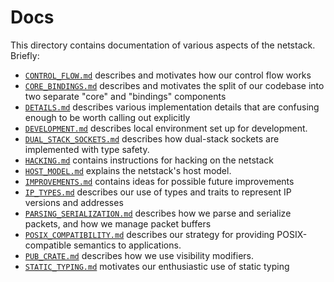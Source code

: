 # Docs

This directory contains documentation of various aspects of the netstack. Briefly:
- [`CONTROL_FLOW.md`](./CONTROL_FLOW.md) describes and motivates how our control flow works
- [`CORE_BINDINGS.md`](./CORE_BINDINGS.md) describes and motivates the split of
  our codebase into two separate "core" and "bindings" components
- [`DETAILS.md`](./DETAILS.md) describes various implementation details that are
  confusing enough to be worth calling out explicitly
- [`DEVELOPMENT.md`](./DEVELOPMENT.md) describes local environment set up for development.
- [`DUAL_STACK_SOCKETS.md`](./DUAL_STACK_SOCKETS.md) describes how dual-stack
sockets are implemented with type safety.
- [`HACKING.md`](./HACKING.md) contains instructions for hacking on the netstack
- [`HOST_MODEL.md`](./HOST_MODEL.md) explains the netstack's host model.
- [`IMPROVEMENTS.md`](./IMPROVEMENTS.md) contains ideas for possible future improvements
- [`IP_TYPES.md`](./IP_TYPES.md) describes our use of types and traits to represent IP versions and addresses
- [`PARSING_SERIALIZATION.md`](./PARSING_SERIALIZATION.md) describes how we
  parse and serialize packets, and how we manage packet buffers
- [`POSIX_COMPATIBILITY.md`](../POSIX_COMPATIBILITY.md) describes our strategy for
  providing POSIX-compatible semantics to applications.
- [`PUB_CRATE.md`](./PUB_CRATE.md) describes how we use visibility modifiers.
- [`STATIC_TYPING.md`](./STATIC_TYPING.md) motivates our enthusiastic use of static typing
